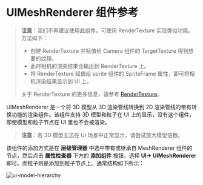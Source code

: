 # UIMeshRenderer 组件参考

> **注意**：我们不再建议使用此组件，可使用 RenderTexture 实现类似功能。
方法如下：
> - 创建 RenderTexture 并赋值给 Camera 组件的 TargetTexture 得到想要的纹理。
> - 此时相机的渲染结果会输出到 RenderTexture 上。
> - 将 RenderTexture 赋值给 sprite 组件的 SpriteFrame 属性，即可将相机渲染结果显示到 UI 上。
>
> 关于 RenderTexture 的更多信息，请参考 [RenderTexture](../../../asset/render-texture.md)。

UIMeshRenderer 是一个将 3D 模型从 3D 渲染管线转换到 2D 渲染管线的带有转换功能的渲染组件。该组件支持 3D 模型和粒子在 UI 上的显示，没有这个组件，即使模型和粒子节点在 UI 里也不会被渲染。

> **注意**：若 3D 模型无法在 UI 场景中正常显示，请尝试放大模型倍数。

该组件的添加方式是在 **层级管理器** 中选中带有或继承自 MeshRenderer 组件的节点，然后点击 **属性检查器** 下方的 **添加组件** 按钮，选择 **UI-> UIMeshRenderer** 即可。而粒子则是添加到粒子节点上。通常结构如下所示：

![ui-model-hierarchy](uimodel/ui-model-hierarchy.png)
